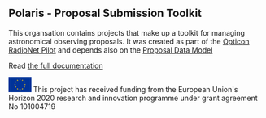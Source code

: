 ## Polaris - Proposal Submission Toolkit

This organsation contains projects that make up a toolkit for managing astronomical observing proposals.
It was created as part of the [Opticon RadioNet Pilot](https://www.orp-h2020.eu) and depends also on the [Proposal Data Model](https://github.com/ivoa/ProposalDM)

Read [the full documentation](https://orppst.github.io/guide/)

<p>
<img src="https://raw.githubusercontent.com/orppst/guide/main/docs/eu-flag.jpg" height="30" alt="EU Flag"/> This project has received funding from the European Union's Horizon 2020 research and innovation programme under grant agreement No 101004719
</p>
